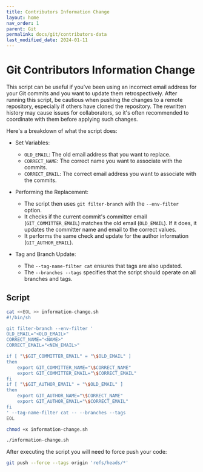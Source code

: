 ```yaml
---
title: Contributors Information Change
layout: home
nav_order: 1
parent: Git
permalink: docs/git/contributors-data
last_modified_date: 2024-01-11
---
```


# Git Contributors Information Change

This script can be useful if you've been using an incorrect email address for your Git commits and you want to update them retrospectively. After running this script, be cautious when pushing the changes to a remote repository, especially if others have cloned the repository. The rewritten history may cause issues for collaborators, so it's often recommended to coordinate with them before applying such changes.

Here's a breakdown of what the script does:

- Set Variables:
    - `OLD_EMAIL`: The old email address that you want to replace.
    - `CORRECT_NAME`: The correct name you want to associate with the commits.
    - `CORRECT_EMAIL`: The correct email address you want to associate with the commits.

- Performing the Replacement:
    - The script then uses `git filter-branch` with the `--env-filter` option.
    - It checks if the current commit's committer email (`GIT_COMMITTER_EMAIL`) matches the old email (`OLD_EMAIL`). If it does, it updates the committer name and email to the correct values.
    - It performs the same check and update for the author information (`GIT_AUTHOR_EMAIL`).

- Tag and Branch Update:
    - The `--tag-name-filter cat` ensures that tags are also updated.
    - The `--branches --tags` specifies that the script should operate on all branches and tags.

## Script

```bash
cat <<EOL >> information-change.sh
#!/bin/sh

git filter-branch --env-filter '
OLD_EMAIL="<OLD_EMAIL>"
CORRECT_NAME="<NAME>"
CORRECT_EMAIL="<NEW_EMAIL>"

if [ "\$GIT_COMMITTER_EMAIL" = "\$OLD_EMAIL" ]
then
    export GIT_COMMITTER_NAME="\$CORRECT_NAME"
    export GIT_COMMITTER_EMAIL="\$CORRECT_EMAIL"
fi
if [ "\$GIT_AUTHOR_EMAIL" = "\$OLD_EMAIL" ]
then
    export GIT_AUTHOR_NAME="\$CORRECT_NAME"
    export GIT_AUTHOR_EMAIL="\$CORRECT_EMAIL"
fi
' --tag-name-filter cat -- --branches --tags
EOL

chmod +x information-change.sh

./information-change.sh
```

After executing the script you will need to force push your code:

```bash
git push --force --tags origin 'refs/heads/*'
```
